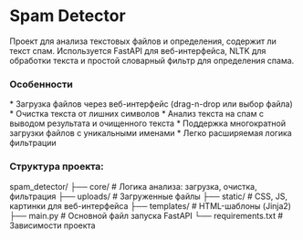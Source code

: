 <h1>Spam Detector</h2>
Проект для анализа текстовых файлов и определения, содержит ли текст спам.
Используется FastAPI для веб-интерфейса, NLTK для обработки текста и простой словарный фильтр для определения спама.

<h3>Особенности</h3>
* Загрузка файлов через веб-интерфейс (drag-n-drop или выбор файла)
* Очистка текста от лишних символов
* Анализ текста на спам с выводом результата и очищенного текста
* Поддержка многократной загрузки файлов с уникальными именами
* Легко расширяемая логика фильтрации

<h3>Структура проекта:</h3>

spam_detector/
├── core/                  # Логика анализа: загрузка, очистка, фильтрация
├── uploads/               # Загруженные файлы
├── static/                # CSS, JS, картинки для веб-интерфейса
├── templates/             # HTML-шаблоны (Jinja2)
├── main.py                # Основной файл запуска FastAPI
└── requirements.txt       # Зависимости проекта

